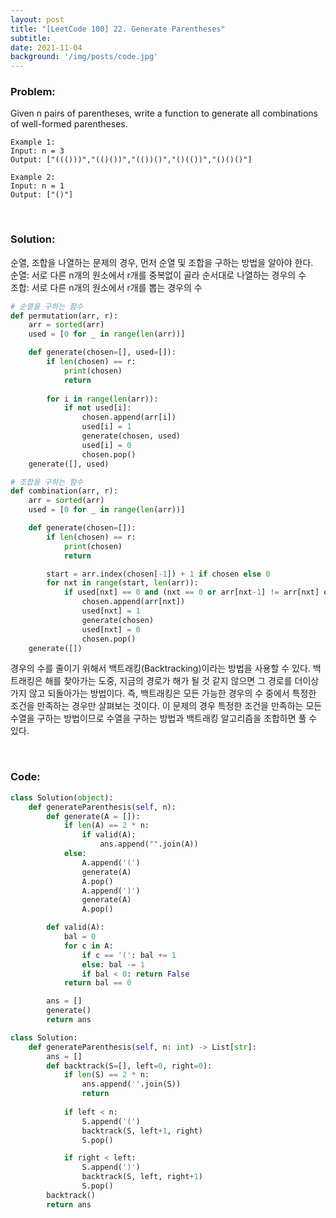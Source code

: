 ```yaml
---
layout: post
title: "[LeetCode 100] 22. Generate Parentheses"
subtitle: 
date: 2021-11-04
background: '/img/posts/code.jpg'
---
```


<h3>Problem:</h3>
<p>
Given n pairs of parentheses, write a function to generate all combinations of well-formed parentheses.
</p>

```
Example 1:
Input: n = 3
Output: ["((()))","(()())","(())()","()(())","()()()"]

Example 2:
Input: n = 1
Output: ["()"]
```

<br/>
<h3>Solution:</h3>

<p>
순열, 조합을 나열하는 문제의 경우, 먼저 순열 및 조합을 구하는 방법을 알아야 한다.
<br/>
순열: 서로 다른 n개의 원소에서 r개를 중복없이 골라 순서대로 나열하는 경우의 수
<br/>
조합: 서로 다른 n개의 원소에서 r개를 뽑는 경우의 수
</p>

```python
# 순열을 구하는 함수
def permutation(arr, r):
    arr = sorted(arr)
    used = [0 for _ in range(len(arr))]

    def generate(chosen=[], used=[]):
        if len(chosen) == r:
            print(chosen)
            return
	
        for i in range(len(arr)):
            if not used[i]:
                chosen.append(arr[i])
                used[i] = 1
                generate(chosen, used)
                used[i] = 0
                chosen.pop()
    generate([], used)
```

```python
# 조합을 구하는 함수
def combination(arr, r):
    arr = sorted(arr)
    used = [0 for _ in range(len(arr))]

    def generate(chosen=[]):
        if len(chosen) == r:
            print(chosen)
            return

        start = arr.index(chosen[-1]) + 1 if chosen else 0
        for nxt in range(start, len(arr)):
            if used[nxt] == 0 and (nxt == 0 or arr[nxt-1] != arr[nxt] or used[nxt-1]):
                chosen.append(arr[nxt])
                used[nxt] = 1
                generate(chosen)
                used[nxt] = 0
                chosen.pop()
    generate([])
```
<p>
경우의 수를 줄이기 위해서 백트래킹(Backtracking)이라는 방법을 사용할 수 있다. 백트래킹은 해를 찾아가는 도중, 지금의 경로가 해가 될 것 같지 않으면 그 경로를 더이상 가지 않고 되돌아가는 방법이다.
즉, 백트래킹은 모든 가능한 경우의 수 중에서 특정한 조건을 만족하는 경우만 살펴보는 것이다. 이 문제의 경우 특정한 조건을 만족하는 모든 수열을 구하는 방법이므로 수열을 구하는 방법과 백트래킹 알고리즘을 조합하면 풀 수 있다.
</p>

<br/>
<h3>Code:</h3>

```python
class Solution(object):
    def generateParenthesis(self, n):
        def generate(A = []):
            if len(A) == 2 * n:
                if valid(A):
                    ans.append("".join(A))
            else:
                A.append('(')
                generate(A)
                A.pop()
                A.append(')')
                generate(A)
                A.pop()

        def valid(A):
            bal = 0
            for c in A:
                if c == '(': bal += 1
                else: bal -= 1
                if bal < 0: return False
            return bal == 0

        ans = []
        generate()
        return ans
```

```python
class Solution:
    def generateParenthesis(self, n: int) -> List[str]:
        ans = []
        def backtrack(S=[], left=0, right=0):
            if len(S) == 2 * n:
                ans.append(''.join(S))
                return
            
            if left < n:
                S.append('(')
                backtrack(S, left+1, right)
                S.pop()

            if right < left:
                S.append(')')
                backtrack(S, left, right+1)
                S.pop()
        backtrack()
        return ans
```
